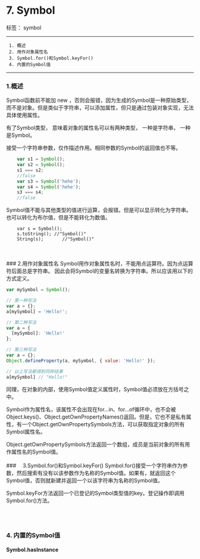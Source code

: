 # 7. Symbol
标签： symbol

---

```
 1. 概述
 2. 用作对象属性名
 3. Symbol.for()和Symbol.keyFor()
 4. 内置的Symbol值
```
 ---

###  1.概述
Symbol函数前不能加 new ，否则会报错，因为生成的Symbol是一种原始类型，而不是对象。但是类似于字符串，可以添加属性，但只是通过包装对象实现，无法具体使用属性。  

有了Symbol类型， 意味着对象的属性名可以有两种类型， 一种是字符串， 一种是Symbol。  

接受一个字符串参数，仅作描述作用。相同参数的Symbol的返回值也不等。  

```javascript
    var s1 = Symbol();
    var s2 = Symbol();
    s1 === s2;
    //false
    var s3 = Symbol('hehe');
    var s4 = Symbol('hehe');
    s3 === s4;
    //false
```   

Symbol值不能与其他类型的值进行运算，会报错。但是可以显示转化为字符串。也可以转化为布尔值，但是不能转化为数值。   

```
    var s = Symbol();
    s.toString(); //"Symbol()"
    String(s);       //"Symbol()"
```   
<br>
<br>
###  2.用作对象属性名
Symbol用作对象属性名时，不能用点运算符。因为点运算符后面总是字符串。 因此会将Symbol的变量名转换为字符串。所以应该用以下的方式定义。  

```javascript
var mySymbol = Symbol();

// 第一种写法
var a = {};
a[mySymbol] = 'Hello!';

// 第二种写法
var a = {
  [mySymbol]: 'Hello!'
};

// 第三种写法
var a = {};
Object.defineProperty(a, mySymbol, { value: 'Hello!' });

// 以上写法都得到同样结果
a[mySymbol] // "Hello!"
```   
同理，在对象的内部，使用Symbol值定义属性时，Symbol值必须放在方括号之中。   

Symbol作为属性名，该属性不会出现在for...in、for...of循环中，也不会被Object.keys()、Object.getOwnPropertyNames()返回。但是，它也不是私有属性，有一个Object.getOwnPropertySymbols方法，可以获取指定对象的所有Symbol属性名。

Object.getOwnPropertySymbols方法返回一个数组，成员是当前对象的所有用作属性名的Symbol值。
<br>
<br>
###　     3.Symbol.for()和Symbol.keyFor()
Symbol.for()接受一个字符串作为参数，然后搜索有没有以该参数作为名称的Symbol值。如果有，就返回这个Symbol值，否则就新建并返回一个以该字符串为名称的Symbol值。

Symbol.keyFor方法返回一个已登记的Symbol类型值的key。登记操作即调用Symbol.for()方法。


<br>
<br>

###  4. 内置的Symbol值
#### Symbol.hasInstance
